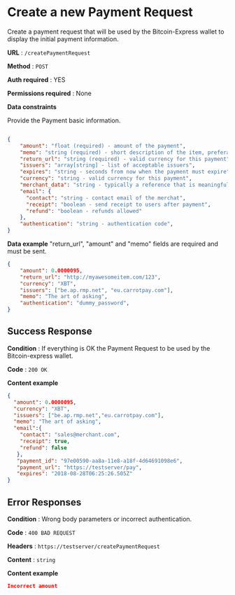 # Create a new Payment Request

Create a payment request that will be used by the Bitcoin-Express wallet to display the initial payment information.

**URL** : `/createPaymentRequest`

**Method** : `POST`

**Auth required** : YES

**Permissions required** : None

**Data constraints**

Provide the Payment basic information.

```json

{
    "amount": "float (required) - amount of the payment",
    "memo": "string (required) - short description of the item, preferably in the buyer's preferred language",
    "return_url": "string (required) - valid currency for this payment",
    "issuers": "array[string] - list of acceptable issuers",
    "expires": "string - seconds from now when the payment must expire",
    "currency": "string - valid currency for this payment",
    "merchant_data": "string - typically a reference that is meaningful to the merchant – for example an invoice number",
    "email": {
      "contact": "string - contact email of the merchat",
      "receipt": "boolean - send receipt to users after payment",
      "refund": "boolean - refunds allowed"
    },
    "authentication": "string - authentication code",
}
```

**Data example** "return_url", "amount" and "memo" fields are required and must be sent.

```json
{
    "amount": 0.0000095,
    "return_url": "http://myawesomeitem.com/123",
    "currency": "XBT",
    "issuers": ["be.ap.rmp.net", "eu.carrotpay.com"],
    "memo": "The art of asking",
    "authentication": "dummy_password",
}
```

## Success Response

**Condition** : If everything is OK the Payment Request to be used by the Bitcoin-express wallet.

**Code** : `200 OK`

**Content example**

```json
{
  "amount": 0.0000095,
  "currency": "XBT",
  "issuers": ["be.ap.rmp.net","eu.carrotpay.com"],
  "memo": "The art of asking",
  "email":{
    "contact": "sales@merchant.com",
    "receipt": true,
    "refund": false
   },
   "payment_id": "97e00590-aa8a-11e8-a18f-4d64691098e6",
   "payment_url": "https://testserver/pay",
   "expires": "2018-08-28T06:25:26.505Z"
}
```

## Error Responses

**Condition** : Wrong body parameters or incorrect authentication.

**Code** : `400 BAD REQUEST`

**Headers** : `https://testserver/createPaymentRequest`

**Content** : `string`

**Content example**

```json
Incorrect amount
```
